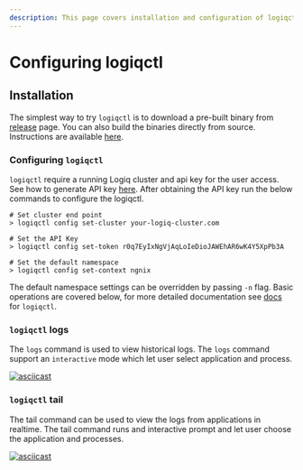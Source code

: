```yaml
---
description: This page covers installation and configuration of logiqctl
---
```


# Configuring logiqctl

## Installation

The simplest way to try `logiqctl` is to download a pre-built binary from [release](https://github.com/logiqai/logiqctl/releases) page. You can also build the binaries directly from source. Instructions are available [here](https://github.com/logiqai/logiqctl#how-to-build-from-source).

### Configuring `logiqctl` 

`logiqctl` require a running Logiq cluster and api key for the user access. See how to generate API key [here](obtaining-api-key.md). After obtaining the API key run the below commands to configure the logiqctl.

```text
# Set cluster end point
> logiqctl config set-cluster your-logiq-cluster.com

# Set the API Key
> logiqctl config set-token r0q7EyIxNgVjAqLoIeDioJAWEhAR6wK4Y5XpPb3A

# Set the default namespace 
> logiqctl config set-context ngnix
```

The default namespace settings can be overridden by passing `-n` flag. Basic operations are covered below, for more detailed documentation see [docs](https://logiqctl.logiq.ai/) for `logiqctl`. 

### `logiqctl` logs

The `logs` command is used to view historical logs. The `logs` command support an `interactive` mode which let user select application and process. 

[![asciicast](https://asciinema.org/a/353013.svg)](https://asciinema.org/a/353013)

### `logiqctl` tail

The tail command can be used to view the logs from applications in realtime. The tail command runs and interactive prompt and let user choose the application and processes. 

[![asciicast](https://asciinema.org/a/353019.svg)](https://asciinema.org/a/353019)

